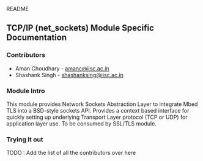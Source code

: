 README
## TCP/IP (net_sockets) Module Specific Documentation

### Contributors
* Aman Choudhary - amanc@iisc.ac.in
* Shashank Singh - shashanksing@iisc.ac.in

### Module Intro
This module provides Network Sockets Abstraction Layer to integrate Mbed TLS into a BSD-style sockets API. Provides a context based interface for quickly setting up underlying Transport Layer protocol (TCP or UDP) for application layer use. To be consumed by SSL/TLS module.


### Trying it out

TODO : Add the list of all the contributors over here
